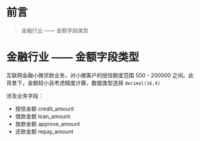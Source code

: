 # 前言

> 金融行业 —— 金额字段类型

# 金融行业 —— 金额字段类型

互联网金融小微贷款业务，对小微客户的授信额度范围 500 - 200000 之间。此背景下，金额较小且考虑精度计算，数据类型选择 `decimal(16,4)`

涉及业务字段：

- 授信金额 credit_amount
- 借款金额 loan_amount
- 放款金额 approve_amount
- 还款金额 repay_amount